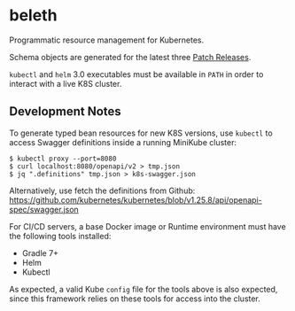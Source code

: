 # beleth

Programmatic resource management for Kubernetes.

Schema objects are generated for the latest three [Patch Releases](https://kubernetes.io/releases/patch-releases/). 

`kubectl` and `helm` 3.0 executables must be available in `PATH` in order to interact with a live K8S cluster.

## Development Notes

To generate typed bean resources for new K8S versions, use `kubectl` to access Swagger definitions inside a running
MiniKube cluster:

```
$ kubectl proxy --port=8080
$ curl localhost:8080/openapi/v2 > tmp.json
$ jq ".definitions" tmp.json > k8s-swagger.json 
```

Alternatively, use fetch the definitions from Github: https://github.com/kubernetes/kubernetes/blob/v1.25.8/api/openapi-spec/swagger.json

For CI/CD servers, a base Docker image or Runtime environment must have the following tools installed:

- Gradle 7+
- Helm
- Kubectl

As expected, a valid Kube `config` file for the tools above is also expected, since this framework relies on these
tools for access into the cluster.
